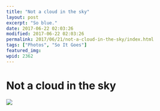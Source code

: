 ```yaml
---
title: "Not a cloud in the sky"
layout: post
excerpt: "So blue."
date: 2017-06-22 02:03:26
modified: 2017-06-22 02:03:26
permalink: 2017/06/21/not-a-cloud-in-the-sky/index.html
tags: ["Photos", "So It Goes"]
featured_img: 
wpid: 2362
---
```


# Not a cloud in the sky

[![](https://patrickjohanneson.com/wp-content/uploads/2017/06/20170621_2049142003144605.jpg)](https://patrickjohanneson.com/wp-content/uploads/2017/06/20170621_2049142003144605.jpg)